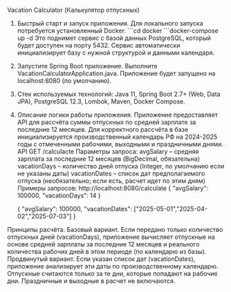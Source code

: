 Vacation Calculator (Калькулятор отпускных)
1. Быстрый старт и запуск приложения.
Для локального запуска потребуется установленный Docker.
   \`\`\`cd docker
   \`\`\`docker-compose up -d
Это поднимет сервис с базой данных PostgreSQL, который будет доступен на порту 5432.
Сервис автоматически инициализирует базу с нужной структурой и данными календаря.
2. Запустите Spring Boot приложение.
Выполните VacationCalculatorApplication.java.
Приложение будет запущено на localhost:8080 (по умолчанию).
3. Стек используемых технологий: Java 11, Spring Boot 2.7+ (Web, Data JPA), PostgreSQL 12.3, Lombok, 
Maven, Docker Compose.
4. Описание логики работы приложения.
Приложение предоставляет API для рассчёта суммы отпускных по средней зарплате за последние 12 месяцев. 
Для корректного рассчёта в базе инициализируется производственный календарь РФ на 2024-2025 годы с 
отмеченными рабочими, выходными и праздничными днями.
API
GET /calculacte
Параметры запроса:
avgSalary – средняя зарплата за последние 12 месяцев (BigDecimal, обязательна)
vacationDays – количество дней отпуска (Integer, по умолчанию если не указаны даты)
vacationDates – список дат предполагаемого отпуска (необязательно; если есть, расчет идет по этим дням)
Примеры запросов:
http://localhost:8080/calculate
   {
   "avgSalary": 100000,
   "vacationDays": 14
   }

   {
   "avgSalary": 100000,
   "vacationDates": ["2025-05-01","2025-04-02","2025-07-03"]
   }

Принципы расчёта.
Базовый вариант.
Если передано только количество отпускных дней (vacationDays), приложение вычисляет отпускные на основе средней 
зарплаты за последние 12 месяцев и реального количества рабочих дней в этом периоде (по календарю из базы).
Продвинутый вариант.
Если указан список дат (vacationDates), приложение анализирует эти даты по производственному календарю. 
Отпускные считаются только за те дни, которые попадают на рабочие дни. Праздничные и выходные в расчет не включаются.

